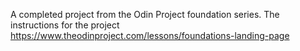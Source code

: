 A completed project from the Odin Project foundation series. The instructions for the project https://www.theodinproject.com/lessons/foundations-landing-page

